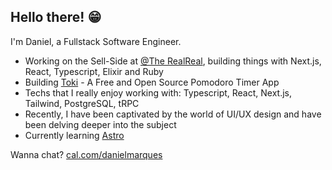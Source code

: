 ## Hello there! 😁

I'm Daniel, a Fullstack Software Engineer.

- Working on the Sell-Side at [@The RealReal](https://www.therealreal.com), building things with Next.js, React, Typescript, Elixir and Ruby
- Building [Toki](https://tokitoki.app) - A Free and Open Source Pomodoro Timer App
- Techs that I really enjoy working with: Typescript, React, Next.js, Tailwind, PostgreSQL, tRPC
- Recently, I have been captivated by the world of UI/UX design and have been delving deeper into the subject
- Currently learning [Astro](https://astro.build)

Wanna chat? [cal.com/danielmarques](https://cal.com/danielmarques)
